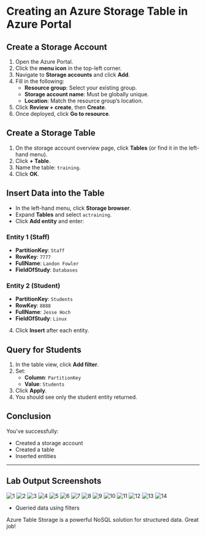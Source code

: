 # Creating an Azure Storage Table in Azure Portal


## Create a Storage Account
1. Open the Azure Portal.
2. Click the **menu icon** in the top-left corner.
3. Navigate to **Storage accounts** and click **Add**.
4. Fill in the following:
   - **Resource group**: Select your existing group.
   - **Storage account name**: Must be globally unique.
   - **Location**: Match the resource group’s location.
5. Click **Review + create**, then **Create**.
6. Once deployed, click **Go to resource**.


## Create a Storage Table
1. On the storage account overview page, click **Tables** (or find it in the left-hand menu).
2. Click **+ Table**.
3. Name the table: `training`.
4. Click **OK**.


## Insert Data into the Table
- In the left-hand menu, click **Storage browser**.
- Expand **Tables** and select `actraining`.
- Click **Add entity** and enter:

### Entity 1 (Staff)
- **PartitionKey**: `Staff`
- **RowKey**: `7777`
- **FullName**: `Landon Fowler`
- **FieldOfStudy**: `Databases`

### Entity 2 (Student)
- **PartitionKey**: `Students`
- **RowKey**: `8888`
- **FullName**: `Jesse Hoch`
- **FieldOfStudy**: `Linux`

4. Click **Insert** after each entity.


## Query for Students
1. In the table view, click **Add filter**.
2. Set:
   - **Column**: `PartitionKey`
   - **Value**: `Students`
3. Click **Apply**.
4. You should see only the student entity returned.


## Conclusion
You've successfully:
- Created a storage account
- Created a table
- Inserted entities

---

## Lab Output Screenshots

![1](https://github.com/user-attachments/assets/5ac50c6d-625c-4ed0-b9a6-f5d8b76b9618)
![2](https://github.com/user-attachments/assets/b3557f27-59c7-4dd8-979b-ed7bb7077367)
![3](https://github.com/user-attachments/assets/be360759-721b-4d1e-b3f8-9f22835cff0a)
![4](https://github.com/user-attachments/assets/1a16e59b-d76c-41bb-8d02-189dca6327c2)
![5](https://github.com/user-attachments/assets/12d5702b-665c-488e-8cdb-525c3754750f)
![6](https://github.com/user-attachments/assets/a523aabe-0ec9-4747-ba9d-4a7953ac1d02)
![7](https://github.com/user-attachments/assets/0e0d3bc4-12aa-4c89-a30a-35122ea99a6d)
![8](https://github.com/user-attachments/assets/bb148970-8d95-4073-bb6c-8156c1a04d90)
![9](https://github.com/user-attachments/assets/e6a8ec3a-cba1-41de-a0a3-bbd1e096f8ec)
![10](https://github.com/user-attachments/assets/a99da895-1964-4eb4-a1c4-6c2a37e04887)
![11](https://github.com/user-attachments/assets/c0923d35-8ddd-4b83-8089-9cfc7e31989b)
![12](https://github.com/user-attachments/assets/1ec153dd-0a02-4c02-9869-3ba4b9e9b0f4)
![13](https://github.com/user-attachments/assets/07e21172-2217-4a69-bc72-5bcb769fc401)
![14](https://github.com/user-attachments/assets/1388835a-8984-406f-9abc-eddd4de3418c)


- Queried data using filters

Azure Table Storage is a powerful NoSQL solution for structured data. Great job!
